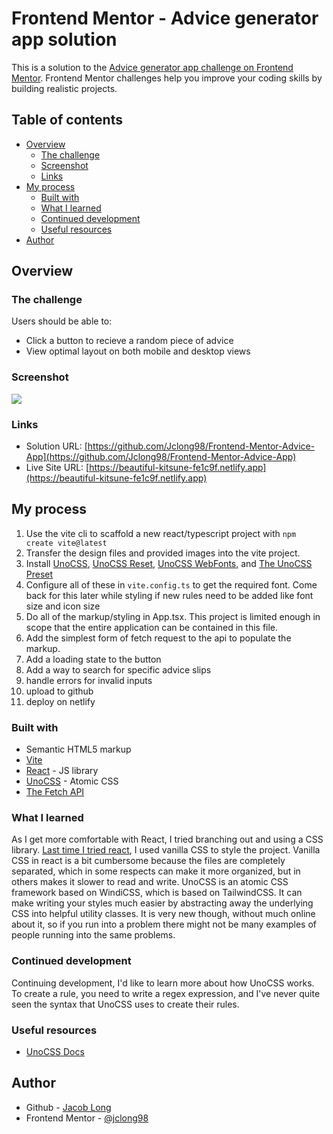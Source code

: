 # Frontend Mentor - Advice generator app solution

This is a solution to the [Advice generator app challenge on Frontend Mentor](https://www.frontendmentor.io/challenges/advice-generator-app-QdUG-13db). Frontend Mentor challenges help you improve your coding skills by building realistic projects.

## Table of contents

- [Overview](#overview)
  - [The challenge](#the-challenge)
  - [Screenshot](#screenshot)
  - [Links](#links)
- [My process](#my-process)
  - [Built with](#built-with)
  - [What I learned](#what-i-learned)
  - [Continued development](#continued-development)
  - [Useful resources](#useful-resources)
- [Author](#author)

## Overview

### The challenge

Users should be able to:

- Click a button to recieve a random piece of advice
- View optimal layout on both mobile and desktop views

### Screenshot

![](https://i.imgur.com/t3Pn9Nh.png)

### Links

- Solution URL: [https://github.com/Jclong98/Frontend-Mentor-Advice-App](https://github.com/Jclong98/Frontend-Mentor-Advice-App)
- Live Site URL: [https://beautiful-kitsune-fe1c9f.netlify.app](https://beautiful-kitsune-fe1c9f.netlify.app)

## My process

1. Use the vite cli to scaffold a new react/typescript project with `npm create vite@latest`
1. Transfer the design files and provided images into the vite project.
1. Install [UnoCSS](https://github.com/unocss/unocss), [UnoCSS Reset](https://github.com/unocss/unocss/tree/main/packages/reset), [UnoCSS WebFonts](https://github.com/unocss/unocss/tree/main/packages/preset-web-fonts), and [The UnoCSS Preset](https://github.com/unocss/unocss/tree/main/packages/preset-uno)
1. Configure all of these in `vite.config.ts` to get the required font. Come back for this later while styling if new rules need to be added like font size and icon size
1. Do all of the markup/styling in App.tsx. This project is limited enough in scope that the entire application can be contained in this file.
1. Add the simplest form of fetch request to the api to populate the markup.
1. Add a loading state to the button
1. Add a way to search for specific advice slips
1. handle errors for invalid inputs
1. upload to github
1. deploy on netlify

### Built with

- Semantic HTML5 markup
- [Vite](https://vitejs.dev/)
- [React](https://reactjs.org/) - JS library
- [UnoCSS](https://github.com/unocss/unocss) - Atomic CSS
- [The Fetch API](https://developer.mozilla.org/en-US/docs/Web/API/Fetch_API)

### What I learned

As I get more comfortable with React, I tried branching out and using a CSS library. [Last time I tried react](https://github.com/jclong98/todo-react), I used vanilla CSS to style the project. Vanilla CSS in react is a bit cumbersome because the files are completely separated, which in some respects can make it more organized, but in others makes it slower to read and write. UnoCSS is an atomic CSS framework based on WindiCSS, which is based on TailwindCSS. It can make writing your styles much easier by abstracting away the underlying CSS into helpful utility classes. It is very new though, without much online about it, so if you run into a problem there might not be many examples of people running into the same problems.

### Continued development

Continuing development, I'd like to learn more about how UnoCSS works. To create a rule, you need to write a regex expression, and I've never quite seen the syntax that UnoCSS uses to create their rules.

### Useful resources

- [UnoCSS Docs](https://github.com/unocss/unocss)

## Author

- Github - [Jacob Long](https://github.com/jclong98)
- Frontend Mentor - [@jclong98](https://www.frontendmentor.io/profile/jclong98)
